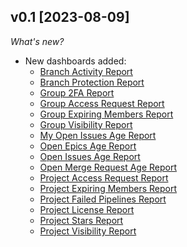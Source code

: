 ## v0.1 [2023-08-09]

_What's new?_

- New dashboards added:
  - [Branch Activity Report](https://hub.steampipe.io/mods/turbot/gitlab_insights/dashboards/dashboard.branch_activity_report)
  - [Branch Protection Report](https://hub.steampipe.io/mods/turbot/gitlab_insights/dashboards/dashboard.branch_protection_report)
  - [Group 2FA Report](https://hub.steampipe.io/mods/turbot/gitlab_insights/dashboards/dashboard.group_2fa_report)
  - [Group Access Request Report](https://hub.steampipe.io/mods/turbot/gitlab_insights/dashboards/dashboard.group_access_request_report)
  - [Group Expiring Members Report](https://hub.steampipe.io/mods/turbot/gitlab_insights/dashboards/dashboard.group_expiring_member_report)
  - [Group Visibility Report](https://hub.steampipe.io/mods/turbot/gitlab_insights/dashboards/dashboard.group_visibility_report)
  - [My Open Issues Age Report](https://hub.steampipe.io/mods/turbot/gitlab_insights/dashboards/dashboard.issue_my_open_age_report)
  - [Open Epics Age Report](https://hub.steampipe.io/mods/turbot/gitlab_insights/dashboards/dashboard.epic_open_age_report)
  - [Open Issues Age Report](https://hub.steampipe.io/mods/turbot/gitlab_insights/dashboards/dashboard.issue_open_age_report)
  - [Open Merge Request Age Report](https://hub.steampipe.io/mods/turbot/gitlab_insights/dashboards/dashboard.merge_request_open_age_report)
  - [Project Access Request Report](https://hub.steampipe.io/mods/turbot/gitlab_insights/dashboards/dashboard.project_access_request_report)
  - [Project Expiring Members Report](https://hub.steampipe.io/mods/turbot/gitlab_insights/dashboards/dashboard.project_expiring_member_report)
  - [Project Failed Pipelines Report](https://hub.steampipe.io/mods/turbot/gitlab_insights/dashboards/dashboard.project_failed_pipeline_report)
  - [Project License Report](https://hub.steampipe.io/mods/turbot/gitlab_insights/dashboards/dashboard.project_license_report)
  - [Project Stars Report](https://hub.steampipe.io/mods/turbot/gitlab_insights/dashboards/dashboard.project_star_report)
  - [Project Visibility Report](https://hub.steampipe.io/mods/turbot/gitlab_insights/dashboards/dashboard.project_visibility_report)